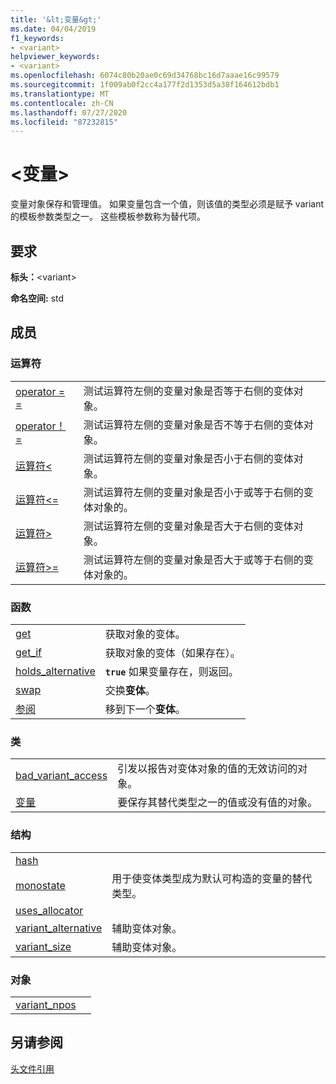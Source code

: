 ```yaml
---
title: '&lt;变量&gt;'
ms.date: 04/04/2019
f1_keywords:
- <variant>
helpviewer_keywords:
- <variant>
ms.openlocfilehash: 6074c80b20ae0c69d34768bc16d7aaae16c99579
ms.sourcegitcommit: 1f009ab0f2cc4a177f2d1353d5a38f164612bdb1
ms.translationtype: MT
ms.contentlocale: zh-CN
ms.lasthandoff: 07/27/2020
ms.locfileid: "87232815"
---
```

# <a name="ltvariantgt"></a>&lt;变量&gt;

变量对象保存和管理值。 如果变量包含一个值，则该值的类型必须是赋予 variant 的模板参数类型之一。 这些模板参数称为替代项。

## <a name="requirements"></a>要求

**标头：**\<variant>

**命名空间:** std

## <a name="members"></a>成员

### <a name="operators"></a>运算符

|||
|-|-|
|[operator = =](../standard-library/forward-list-operators.md#op_eq_eq)|测试运算符左侧的变量对象是否等于右侧的变体对象。|
|[operator！ =](../standard-library/forward-list-operators.md#op_neq)|测试运算符左侧的变量对象是否不等于右侧的变体对象。|
|[运算符<](../standard-library/forward-list-operators.md#op_lt)|测试运算符左侧的变量对象是否小于右侧的变体对象。|
|[运算符<=](../standard-library/forward-list-operators.md#op_lt_eq)|测试运算符左侧的变量对象是否小于或等于右侧的变体对象的。|
|[运算符>](../standard-library/forward-list-operators.md#op_gt)|测试运算符左侧的变量对象是否大于右侧的变体对象。|
|[运算符>=](../standard-library/forward-list-operators.md#op_lt_eq)|测试运算符左侧的变量对象是否大于或等于右侧的变体对象的。|

### <a name="functions"></a>函数

|||
|-|-|
|[get](../standard-library/variant-functions.md#get)|获取对象的变体。|
|[get_if](../standard-library/variant-functions.md#get_if)|获取对象的变体（如果存在）。|
|[holds_alternative](../standard-library/variant-functions.md#holds_alternative)|**`true`** 如果变量存在，则返回。|
|[swap](../standard-library/variant-functions.md#swap)|交换**变体**。|
|[参阅](../standard-library/variant-functions.md#visit)|移到下一个**变体**。|

### <a name="classes"></a>类

|||
|-|-|
|[bad_variant_access](../standard-library/bad-variant-access-class.md)|引发以报告对变体对象的值的无效访问的对象。|
|[变量](../standard-library/variant.md)|要保存其替代类型之一的值或没有值的对象。|

### <a name="structs"></a>结构

|||
|-|-|
|[hash](../standard-library/hash-structure.md)||
|[monostate](../standard-library/monostate-structure.md)|用于使变体类型成为默认可构造的变量的替代类型。|
|[uses_allocator](../standard-library/uses-allocator-structure.md)||
|[variant_alternative](../standard-library/variant-alternative-structure.md)|辅助变体对象。|
|[variant_size](../standard-library/variant-size-structure.md)|辅助变体对象。|

### <a name="objects"></a>对象

|||
|-|-|
|[variant_npos](../standard-library/variant-functions.md#variant_npos)||

## <a name="see-also"></a>另请参阅

[头文件引用](../standard-library/cpp-standard-library-header-files.md)

